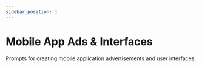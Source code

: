 ```yaml
---
sidebar_position: 1
---
```


# Mobile App Ads & Interfaces

Prompts for creating mobile application advertisements and user interfaces.
